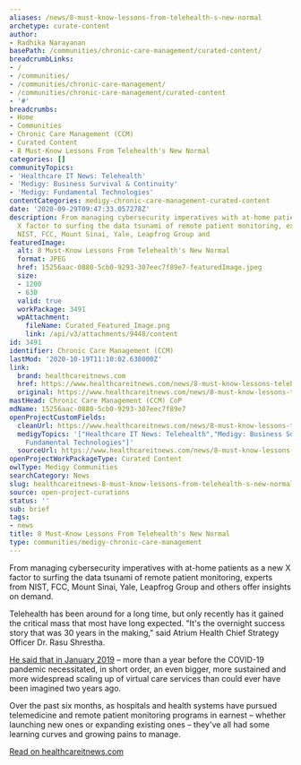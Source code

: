 ```yaml
---
aliases: /news/8-must-know-lessons-from-telehealth-s-new-normal
archetype: curate-content
author:
- Radhika Narayanan
basePath: /communities/chronic-care-management/curated-content/
breadcrumbLinks:
- /
- /communities/
- /communities/chronic-care-management/
- /communities/chronic-care-management/curated-content
- '#'
breadcrumbs:
- Home
- Communities
- Chronic Care Management (CCM)
- Curated Content
- 8 Must-Know Lessons From Telehealth's New Normal
categories: []
communityTopics:
- 'Healthcare IT News: Telehealth'
- 'Medigy: Business Survival & Continuity'
- 'Medigy: Fundamental Technologies'
contentCategories: medigy-chronic-care-management-curated-content
date: '2020-09-29T09:47:33.057278Z'
description: From managing cybersecurity imperatives with at-home patients as a new
  X factor to surfing the data tsunami of remote patient monitoring, experts from
  NIST, FCC, Mount Sinai, Yale, Leapfrog Group and
featuredImage:
  alt: 8 Must-Know Lessons From Telehealth's New Normal
  format: JPEG
  href: 15256aac-0880-5cb0-9293-307eec7f89e7-featuredImage.jpeg
  size:
  - 1200
  - 630
  valid: true
  workPackage: 3491
  wpAttachment:
    fileName: Curated_Featured_Image.png
    link: /api/v3/attachments/9448/content
id: 3491
identifier: Chronic Care Management (CCM)
lastMod: '2020-10-19T11:10:02.638000Z'
link:
  brand: healthcareitnews.com
  href: https://www.healthcareitnews.com/news/8-must-know-lessons-telehealths-new-normal
  original: https://www.healthcareitnews.com/news/8-must-know-lessons-telehealths-new-normal
mastHead: Chronic Care Management (CCM) CoP
mdName: 15256aac-0880-5cb0-9293-307eec7f89e7
openProjectCustomFields:
  cleanUrl: https://www.healthcareitnews.com/news/8-must-know-lessons-telehealths-new-normal
  medigyTopics: '["Healthcare IT News: Telehealth","Medigy: Business Survival & Continuity","Medigy:
    Fundamental Technologies"]'
  sourceUrl: https://www.healthcareitnews.com/news/8-must-know-lessons-telehealths-new-normal
openProjectWorkPackageType: Curated Content
owlType: Medigy Communities
searchCategory: News
slug: healthcareitnews-8-must-know-lessons-from-telehealth-s-new-normal
source: open-project-curations
status: ''
sub: brief
tags:
- news
title: 8 Must-Know Lessons From Telehealth's New Normal
type: communities/medigy-chronic-care-management
---
```


<p>From managing cybersecurity imperatives with at-home patients as a new X factor to surfing the data tsunami of remote patient monitoring, experts from NIST, FCC, Mount Sinai, Yale, Leapfrog Group and others offer insights on demand.</p><p>Telehealth has been around for a long time, but only recently has it gained the critical mass that most have long expected. "It's the overnight success story that was 30 years in the making," said Atrium Health Chief Strategy Officer Dr. Rasu Shrestha.</p><p><a href="https://www.healthcareitnews.com/news/himss19-champion-health-rasu-shrestha">He said that in January 2019</a> – more than a year before the COVID-19 pandemic necessitated, in short order, an even bigger, more sustained and more widespread scaling up of virtual care services than could ever have been imagined two years ago.</p><p>Over the past six months, as hospitals and health systems have pursued telemedicine and remote patient monitoring programs in earnest – whether launching new ones or expanding existing ones – they've all had some learning curves and growing pains to manage.</p><p><a href="https://www.healthcareitnews.com/news/8-must-know-lessons-telehealths-new-normal">Read on healthcareitnews.com</a></p>